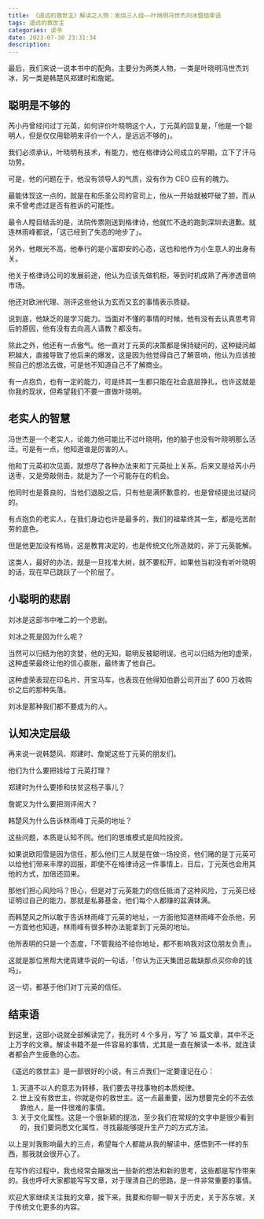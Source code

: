 ```yaml
---
title: 《遥远的救世主》解读之人物：发烧三人组——叶晓明冯世杰刘冰暨结束语
tags: 遥远的救世主
categories: 读书
date: 2023-07-30 23:31:34
description:
---
```


最后，我们来说一说本书中的配角。主要分为两类人物，一类是叶晓明冯世杰刘冰，另一类是韩楚风郑建时和詹妮。

## 聪明是不够的

芮小丹曾经问过丁元英，如何评价叶晓明这个人，丁元英的回复是，「他是一个聪明人，但是仅仅用聪明来评价一个人，是远远不够的」。

我们必须承认，叶晓明有技术，有能力，他在格律诗公司成立的早期，立下了汗马功劳。

可是，他的问题在于，他没有领导人的气质，没有作为 CEO 应有的魄力。

最能体现这一点的，就是在和乐圣公司的官司上，他从一开始就被吓破了胆，而从来不曾考虑过是否有胜诉的可能性。

最令人瞠目结舌的是，法院传票刚送到格律诗，他就忙不迭的跑到深圳去道歉。就连林雨峰都说，「这已经到了失态的地步了」。

另外，他眼光不高，他奉行的是小富即安的心态，这也和他作为小生意人的出身有关。

他关于格律诗公司的发展前途，他认为应该先做机柜，等到时机成熟了再渗透音响市场。

他还对欧洲代理、测评这些他认为玄而又玄的事情表示质疑。

说到底，他缺乏的是学习能力。当面对不懂的事情的时候，他有没有去认真思考背后的原因，他有没有去向高人请教？都没有。

除此之外，他还有一点傲气。他一直对丁元英的决策都是保持疑问的，这种疑问越积越大，直接导致了他后来的爆发，这是因为他觉得自己了解音响，他认为应该按照自己的想法去做，可是他不知道自己不了解商业。

有一点抱负，也有一定的能力，可是终其一生都只能在社会底层挣扎，也许这就是你我的现状，但希望我们不要一直做叶晓明。

## 老实人的智慧

冯世杰是一个老实人，论能力他可能比不过叶晓明，他的脑子也没有叶晓明那么活泛。可是有一点，他知道谁是厉害的人。

他和丁元英初次见面，就想尽了各种办法来和丁元英扯上关系。后来又是给芮小丹送枣，又是旁敲侧击，就是为了一个可能存在的机会。

他同时也是善良的，当他们退股之后，只有他是满怀歉意的，也是曾经提出过疑问的。

有点抱负的老实人，在我们身边也许是最多的，我们的祖辈终其一生，都是吃苦耐劳的底色。

但是他更加没有格局，这是教育决定的，也是传统文化所造就的，非丁元英能解。

这类人，最好的办法，就是一旦找准大树，就不要松开，如果他当初没有听叶晓明的话，现在早已跳跃了一个阶层了。

## 小聪明的悲剧

刘冰是这部书中唯二的一个悲剧。

刘冰之死是因为什么呢？

当然可以归结为他的贪婪，他的无知，聪明反被聪明误。也可以归结为他的虚荣，这种虚荣最终让他的信心膨胀，最终害了他自己。

这种虚荣表现在印名片、开宝马车，也表现在他得知伯爵公司开出了 600 万收购价之后的那种失落。

刘冰是那种我们都不要成为的人。

## 认知决定层级

再来说一说韩楚风、郑建时、詹妮这些丁元英的朋友们。

他们为什么要把钱给丁元英打理？

郑建时为什么要掺和扶贫这档子事儿？

詹妮又为什么要把测评闹大？

韩楚风为什么告诉林雨峰丁元英的地址？

这些问题，本质是认知不同。他们的思维模式是风险投资。

如果说欧阳雪是因为信任，那么他们三人就是在做一场投资，他们赌的是丁元英可以给他们带来丰厚的回报，即使不在格律诗这一件事情上，日后，丁元英也会用其他的方式，加倍还回来。

那他们担心风险吗？担心，但是对丁元英能力的信任抵消了这种风险，丁元英已经证明过自己的能力，那就是私募基金，他们每个人都赚的盆满钵满。

而韩楚风之所以敢于告诉林雨峰丁元英的地址，一方面他知道林雨峰不会杀他，另一方面他也知道，林雨峰有很多种办法能拿到丁元英的地址。

他所表明的只是一个态度，「不管我给不给你地址，都不影响我对这位朋友负责」。

这就是那位黑帮大佬周建华说的一句话，「你认为正天集团总裁缺那点买你命的钱吗」。

这一切，都基于他们对丁元英的信任。

## 结束语

到这里，这部小说就全部解读完了，我历时 4 个多月，写了 16 篇文章，其中不乏上万字的文章。解读书籍不是一件容易的事情，尤其是一直在解读一本书，就连读者都会产生疲惫的心态。

《遥远的救世主》是一部很好的小说，有三点我们一定要谨记在心：

1. 天道不以人的意志为转移，我们要去寻找事物的本质规律。
2. 世上没有救世主，你就是你的救世主。这一点最重要，因为想要完全的不去依靠他人，是一件很难的事情。
3. 关于文化属性。这是一个很新颖的提法，至少我们在常规的文字中是很少看到的，我们要洞悉文化属性，寻找最能够提升生产力的方式方法。

以上是对我影响最大的三点，希望每个人都能从我的解读中，感悟到不一样的东西，那我就会很开心了。

在写作的过程中，我也经常会蹦发出一些新的想法和新的思考，这些都是写作带来的。我也呼吁大家都能写写文章，对于理清自己的思路，是一件非常重要的事情。

欢迎大家继续关注我的文章，接下来，我要和你聊一聊关于历史，关于苏东坡，关于传统文化更多的内容。
